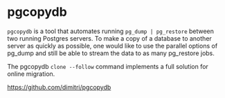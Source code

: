 # pgcopydb

`pgcopydb` is a tool that automates running `pg_dump | pg_restore` between two running Postgres servers. To make a copy of a database to another server as quickly as possible, one would like to use the parallel options of pg_dump and still be able to stream the data to as many pg_restore jobs.

The pgcopydb `clone --follow` command implements a full solution for online migration.

<https://github.com/dimitri/pgcopydb>
